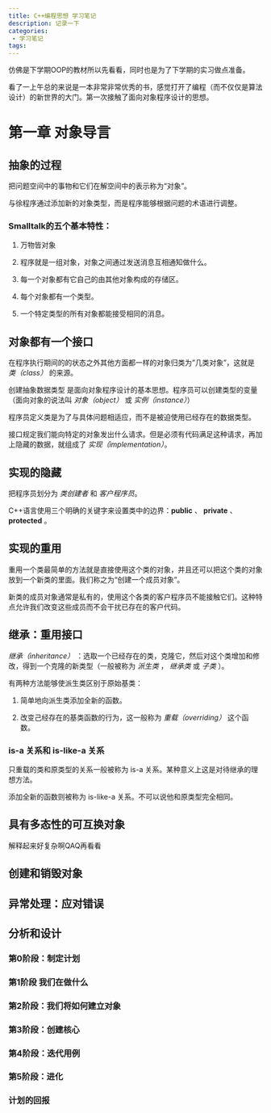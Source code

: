 ```yaml
---
title: C++编程思想 学习笔记
description: 记录一下
categories:
 - 学习笔记
tags:
---
```


仿佛是下学期OOP的教材所以先看看，同时也是为了下学期的实习做点准备。

看了一上午总的来说是一本非常非常优秀的书，感觉打开了编程（而不仅仅是算法设计）的新世界的大门。第一次接触了面向对象程序设计的思想。

# 第一章 对象导言

## 抽象的过程

把问题空间中的事物和它们在解空间中的表示称为“对象”。

与徐程序通过添加新的对象类型，而是程序能够根据问题的术语进行调整。

### Smalltalk的五个基本特性：

1. 万物皆对象

2. 程序就是一组对象，对象之间通过发送消息互相通知做什么。

3. 每一个对象都有它自己的由其他对象构成的存储区。

4. 每个对象都有一个类型。

5. 一个特定类型的所有对象都能接受相同的消息。

## 对象都有一个接口

在程序执行期间的的状态之外其他方面都一样的对象归类为”几类对象”，这就是 *类（class）* 的来源。

创建抽象数据类型 是面向对象程序设计的基本思想。程序员可以创建类型的变量（面向对象的说法叫 *对象（object）* 或 *实例（instance）*）

程序员定义类是为了与具体问题相适应，而不是被迫使用已经存在的数据类型。

接口规定我们能向特定的对象发出什么请求。但是必须有代码满足这种请求，再加上隐藏的数据，就组成了 *实现（implementation）*。

## 实现的隐藏

把程序员划分为 *类创建者* 和 *客户程序员*。

C++语言使用三个明确的关键字来设置类中的边界：**public** 、 **private** 、 **protected** 。

## 实现的重用

重用一个类最简单的方法就是直接使用这个类的对象，并且还可以把这个类的对象放到一个新类的里面。我们称之为“创建一个成员对象”。

新类的成员对象通常是私有的，使用这个各类的客户程序员不能接触它们。这种特点允许我们改变这些成员而不会干扰已存在的客户代码。

## 继承：重用接口

*继承（inheritance）* ：选取一个已经存在的类，克隆它，然后对这个类增加和修改，得到一个克隆的新类型（一般被称为 *派生类* ， *继承类* 或 *子类* ）。

有两种方法能够使派生类区别于原始基类：

1. 简单地向派生类添加全新的函数。

2. 改变己经存在的基类函数的行为，这一般称为 *重载（overriding）* 这个函数。

### is-a 关系和 is-like-a 关系

只重载的类和原类型的关系一般被称为 is-a 关系。某种意义上这是对待继承的理想方法。

添加全新的函数则被称为 is-like-a 关系。不可以说他和原类型完全相同。

## 具有多态性的可互换对象

解释起来好复杂啊QAQ再看看

## 创建和销毁对象

## 异常处理：应对错误

## 分析和设计

### 第0阶段：制定计划

### 第1阶段 我们在做什么

### 第2阶段：我们将如何建立对象

### 第3阶段：创建核心

### 第4阶段：迭代用例

### 第5阶段：进化

### 计划的回报
